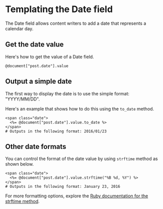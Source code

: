 # Templating the Date field

The Date field allows content writers to add a date that represents a calendar day.

## Get the date value

Here's how to get the value of a Date field.

```
@document["post.date"].value
```

## Output a simple date

The first way to display the date is to use the simple format: "YYYY/MM/DD".

Here's an example that shows how to do this using the `to_date` method.

```
<span class="date">
  <%= @document["post.date"].value.to_date %>
</span>
# Outputs in the following format: 2016/01/23
```

## Other date formats

You can control the format of the date value by using `strftime` method as shown below.

```
<span class="date">
  <%= @document["post.date"].value.strftime("%B %d, %Y") %>
</span>
# Outputs in the following format: January 23, 2016
```

For more formatting options, explore the [Ruby documentation for the strftime method](https://ruby-doc.org/stdlib-2.4.1/libdoc/date/rdoc/Date.html#method-i-strftime).
